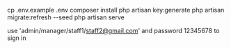 cp .env.example .env
composer install
php artisan key:generate
php artisan migrate:refresh --seed
php artisan serve

use 'admin/manager/staff1/staff2@gmail.com' and password 12345678 to sign in

